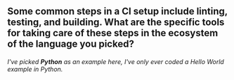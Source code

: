 ## Some common steps in a CI setup include linting, testing, and building. What are the specific tools for taking care of these steps in the ecosystem of the language you picked?

###### I've picked **Python** as an example here, I've only ever coded a Hello World example in Python.
